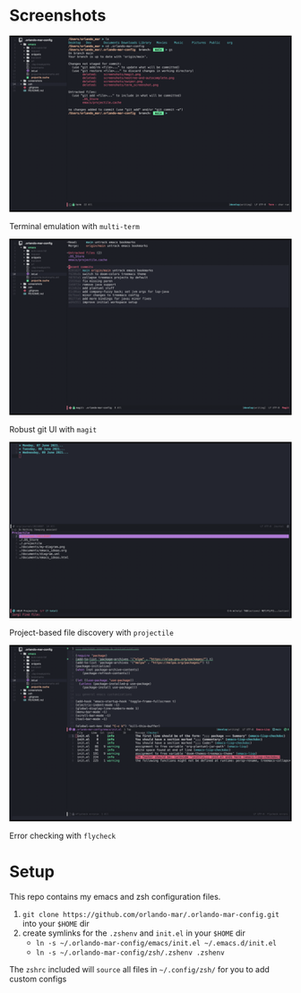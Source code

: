 # Screenshots

![term](screenshots/terminal.png)

Terminal emulation with `multi-term`

![magit](screenshots/magit.png)

Robust git UI with `magit`

![projectile](screenshots/projectile.png)

Project-based file discovery with `projectile`

![flycheck](screenshots/flycheck.png)

Error checking with `flycheck`

# Setup

This repo contains my emacs and zsh configuration files.

1. `git clone https://github.com/orlando-mar/.orlando-mar-config.git` into your `$HOME` dir
1. create symlinks for the `.zshenv` and `init.el` in your `$HOME` dir
      - `ln -s ~/.orlando-mar-config/emacs/init.el ~/.emacs.d/init.el`
      - `ln -s ~/.orlando-mar-config/zsh/.zshenv .zshenv`

The `zshrc` included will `source` all files in `~/.config/zsh/` for you to add custom configs

